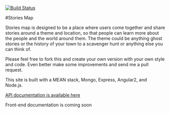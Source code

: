 [![Build Status](https://travis-ci.org/mrbgit/stories-map.svg?branch=master)](https://travis-ci.org/mrbgit/stories-map)

#Stories Map

Stories map is designed to be a place where users come together and share stories around a theme and location, so that people can learn more about the people and the world around them. The theme could be anything ghost stories or the history of your town to a scavenger hunt or anything else you can think of.

Please feel free to fork this and create your own version with your own style and code. Even better make some improvements and send me a pull request. 

This site is built with a MEAN stack, Mongo, Express, Angular2, and Node.js. 

[API documentation is available here ](https://rawgit.com/mrbgit/stories-map/master/out/index.html)

Front-end documentation is coming soon
